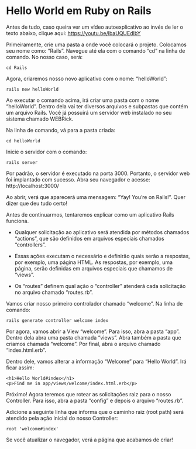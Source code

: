 # Hello World em Ruby on Rails

Antes de tudo, caso queira ver um vídeo autoexplicativo ao invés de ler o texto abaixo, clique aqui: https://youtu.be/lbaUQUEdIbY

Primeiramente, crie uma pasta a onde você colocará o projeto. Colocamos seu nome como: “Rails”. Navegue até ela com o comando “cd” na linha de comando. No nosso caso, será: 

```
cd Rails
```

Agora, criaremos nosso novo aplicativo com o nome: “helloWorld”:

```
rails new helloWorld
```

Ao executar o comando acima, irá criar uma pasta com o nome “helloWorld”. Dentro dela vai ter diversos arquivos e subpastas que contém um arquivo Rails.
Você já possuirá um servidor web instalado no seu sistema chamado WEBRick. 

Na linha de comando, vá para a pasta criada:

```
cd helloWorld
```

Inicie o servidor com o comando:

```
rails server
```

Por padrão, o servidor é executado na porta 3000.
Portanto, o servidor web foi implantado com sucesso. Abra seu navegador e acesse:
http://localhost:3000/

Ao abrir, verá que aparecerá uma mensagem: “Yay! You’re on Rails!”. Quer dizer que deu tudo certo!

Antes de continuarmos, tentaremos explicar como um aplicativo Rails funciona.

* Qualquer solicitação ao aplicativo será atendida por métodos chamados “actions”, que são definidos em arquivos especiais chamados “controllers”.

* Essas ações executam o necessário e definirão quais serão a respostas, por exemplo, uma página HTML. As respostas, por exemplo, uma página, serão definidas em arquivos especiais que chamamos de “views”.

* Os “routes” definem qual ação o “controller” atenderá cada solicitação no arquivo chamado “routes.rb”.

Vamos criar nosso primeiro controlador chamado “welcome”. Na linha de comando:

```
rails generate controller welcome index
```

Por agora, vamos abrir a View “welcome”. Para isso, abra a pasta “app”. Dentro dela abra uma pasta chamada “views”. Abra também a pasta que criamos chamada “welcome”. Por final, abra o arquivo chamado “index.html.erb”. 

Dentro dele, vamos alterar a informação “Welcome” para “Hello World”. Irá ficar assim:

```
<h1>Hello World#index</h1>
<p>Find me in app/views/welcome/index.html.erb</p>
```

Próximo! Agora teremos que rotear as solicitações raiz para o nosso Controller. Para isso, abra a pasta “config” e depois o arquivo “routes.rb”.

Adicione a seguinte linha que informa que o caminho raiz (root path) será atendido pela ação inicial do nosso Controller:

```
root 'welcome#index'
```

Se você atualizar o navegador, verá a página que acabamos de criar!